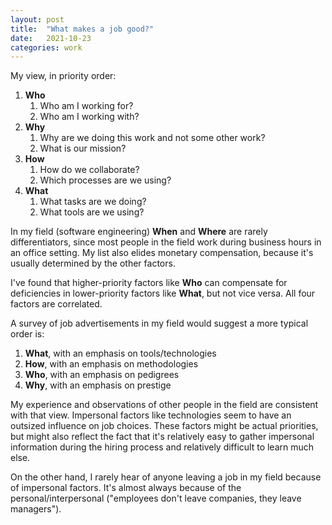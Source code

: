 ```yaml
---
layout: post
title:  "What makes a job good?"
date:   2021-10-23
categories: work
---
```


My view, in priority order:

1. **Who**
   1. Who am I working for?
   2. Who am I working with?
2. **Why**
   1. Why are we doing this work and not some other work?
   2. What is our mission?
3. **How**
   1. How do we collaborate?
   2. Which processes are we using?
4. **What**
   1. What tasks are we doing?
   2. What tools are we using?
   
In my field (software engineering) **When** and **Where** are rarely differentiators, since most people in the field work during business hours in an office setting. My list also elides monetary compensation, because it's usually determined by the other factors.

I've found that higher-priority factors like **Who** can compensate for deficiencies in lower-priority factors like **What**, but not vice versa. All four factors are correlated.

A survey of job advertisements in my field would suggest a more typical order is:

1. **What**, with an emphasis on tools/technologies
2. **How**, with an emphasis on methodologies
3. **Who**, with an emphasis on pedigrees
4. **Why**, with an emphasis on prestige

My experience and observations of other people in the field are consistent with that view. Impersonal factors like technologies seem to have an outsized influence on job choices. These factors might be actual priorities, but might also reflect the fact that it's relatively easy to gather impersonal information during the hiring process and relatively difficult to learn much else.

On the other hand, I rarely hear of anyone leaving a job in my field because of impersonal factors. It's almost always because of the personal/interpersonal ("employees don't leave companies, they leave managers").

